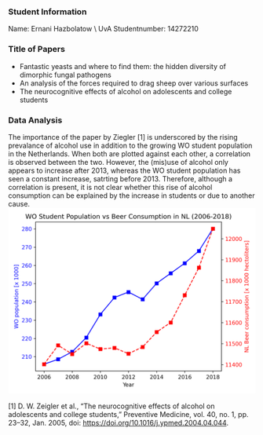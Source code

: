 ### Student Information
Name: Ernani Hazbolatow \\
UvA Studentnumber: 14272210 

### Title of Papers
* Fantastic yeasts and where to find them: the hidden diversity of dimorphic fungal pathogens
* An analysis of the forces required to drag sheep over various surfaces
* The neurocognitive effects of alcohol on adolescents and college students

### Data Analysis
The importance of the paper by Ziegler [1] is underscored by the rising prevalance of alcohol use in addition to the growing WO student population in the Netherlands. When both are plotted against each other, a correlation is observed between the two. However, the (mis)use of alcohol only appears to increase after 2013, whereas the WO student population has seen a constant increase, satrting before 2013. Therefore, although a correlation is present, it is not clear whether this rise of alcohol consumption can be explained by the increase in students or due to another cause.
![plot](alcohol_use_NL.png)

[1] D. W. Zeigler et al., “The neurocognitive effects of alcohol on adolescents and college students,” Preventive Medicine, vol. 40, no. 1, pp. 23–32, Jan. 2005, doi: https://doi.org/10.1016/j.ypmed.2004.04.044.
‌
